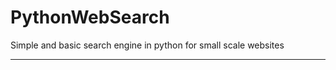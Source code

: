 # PythonWebSearch
Simple and basic search engine in python for small scale websites

-----------------------------------------------------------------

